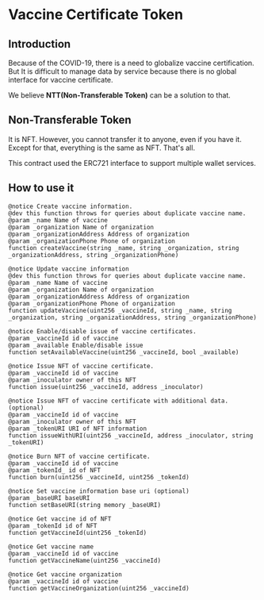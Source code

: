 # Vaccine Certificate Token

## Introduction
Because of the COVID-19, there is a need to globalize vaccine certification.  
But It is difficult to manage data by service because there is no global interface for vaccine certificate.  

We believe **NTT(Non-Transferable Token)** can be a solution to that.  

## Non-Transferable Token
It is NFT. However, you cannot transfer it to anyone, even if you have it.  
Except for that, everything is the same as NFT. That's all.

This contract used the ERC721 interface to support multiple wallet services.

## How to use it
```
@notice Create vaccine information.
@dev this function throws for queries about duplicate vaccine name.
@param _name Name of vaccine
@param _organization Name of organization
@param _organizationAddress Address of organization
@param _organizationPhone Phone of organization
function createVaccine(string _name, string _organization, string _organizationAddress, string _organizationPhone)

@notice Update vaccine information
@dev this function throws for queries about duplicate vaccine name.
@param _name Name of vaccine
@param _organization Name of organization
@param _organizationAddress Address of organization
@param _organizationPhone Phone of organization
function updateVaccine(uint256 _vaccineId, string _name, string _organization, string _organizationAddress, string _organizationPhone)

@notice Enable/disable issue of vaccine certificates.
@param _vaccineId id of vaccine
@param _available Enable/disable issue
function setAvailableVaccine(uint256 _vaccineId, bool _available)

@notice Issue NFT of vaccine certificate.
@param _vaccineId id of vaccine
@param _inoculator owner of this NFT
function issue(uint256 _vaccineId, address _inoculator)

@notice Issue NFT of vaccine certificate with additional data. (optional)
@param _vaccineId id of vaccine
@param _inoculator owner of this NFT
@param _tokenURI URI of NFT information
function issueWithURI(uint256 _vaccineId, address _inoculator, string _tokenURI)

@notice Burn NFT of vaccine certificate.
@param _vaccineId id of vaccine
@param _tokenId_ id of NFT
function burn(uint256 _vaccineId, uint256 _tokenId)

@notice Set vaccine information base uri (optional)
@param _baseURI baseURI
function setBaseURI(string memory _baseURI)

@notice Get vaccine id of NFT
@param _tokenId id of NFT
function getVaccineId(uint256 _tokenId)

@notice Get vaccine name
@param _vaccineId id of vaccine
function getVaccineName(uint256 _vaccineId)

@notice Get vaccine organization
@param _vaccineId id of vaccine
function getVaccineOrganization(uint256 _vaccineId)
```